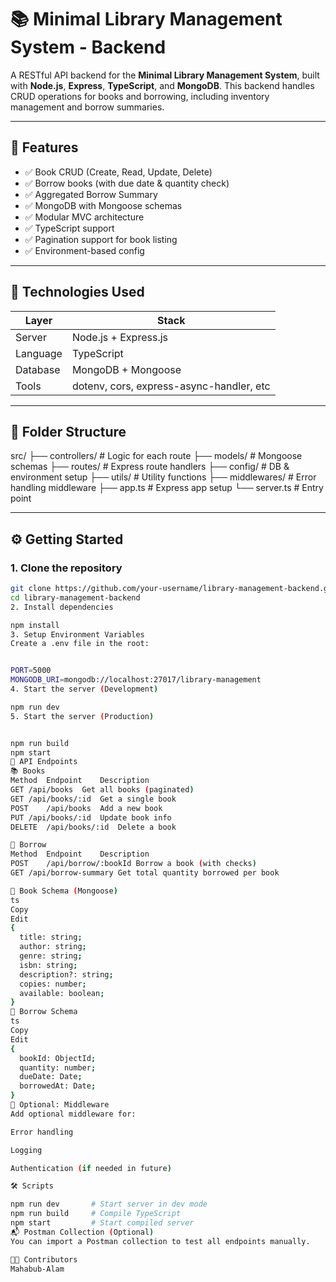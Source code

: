 # 📚 Minimal Library Management System - Backend

A RESTful API backend for the **Minimal Library Management System**, built with **Node.js**, **Express**, **TypeScript**, and **MongoDB**. This backend handles CRUD operations for books and borrowing, including inventory management and borrow summaries.

---

## 🚀 Features

- ✅ Book CRUD (Create, Read, Update, Delete)
- ✅ Borrow books (with due date & quantity check)
- ✅ Aggregated Borrow Summary
- ✅ MongoDB with Mongoose schemas
- ✅ Modular MVC architecture
- ✅ TypeScript support
- ✅ Pagination support for book listing
- ✅ Environment-based config

---

## 🧱 Technologies Used

| Layer       | Stack                        |
|-------------|------------------------------|
| Server      | Node.js + Express.js         |
| Language    | TypeScript                   |
| Database    | MongoDB + Mongoose           |
| Tools       | dotenv, cors, express-async-handler, etc |

---

## 📁 Folder Structure

src/
├── controllers/ # Logic for each route
├── models/ # Mongoose schemas
├── routes/ # Express route handlers
├── config/ # DB & environment setup
├── utils/ # Utility functions
├── middlewares/ # Error handling middleware
├── app.ts # Express app setup
└── server.ts # Entry point


---

## ⚙️ Getting Started

### 1. Clone the repository

```bash
git clone https://github.com/your-username/library-management-backend.git
cd library-management-backend
2. Install dependencies

npm install
3. Setup Environment Variables
Create a .env file in the root:


PORT=5000
MONGODB_URI=mongodb://localhost:27017/library-management
4. Start the server (Development)

npm run dev
5. Start the server (Production)


npm run build
npm start
🔗 API Endpoints
📚 Books
Method	Endpoint	Description
GET	/api/books	Get all books (paginated)
GET	/api/books/:id	Get a single book
POST	/api/books	Add a new book
PUT	/api/books/:id	Update book info
DELETE	/api/books/:id	Delete a book

📖 Borrow
Method	Endpoint	Description
POST	/api/borrow/:bookId	Borrow a book (with checks)
GET	/api/borrow-summary	Get total quantity borrowed per book

🧪 Book Schema (Mongoose)
ts
Copy
Edit
{
  title: string;
  author: string;
  genre: string;
  isbn: string;
  description?: string;
  copies: number;
  available: boolean;
}
📑 Borrow Schema
ts
Copy
Edit
{
  bookId: ObjectId;
  quantity: number;
  dueDate: Date;
  borrowedAt: Date;
}
🔐 Optional: Middleware
Add optional middleware for:

Error handling

Logging

Authentication (if needed in future)

🛠 Scripts

npm run dev       # Start server in dev mode
npm run build     # Compile TypeScript
npm start         # Start compiled server
📬 Postman Collection (Optional)
You can import a Postman collection to test all endpoints manually.

👨‍💻 Contributors
Mahabub-Alam

